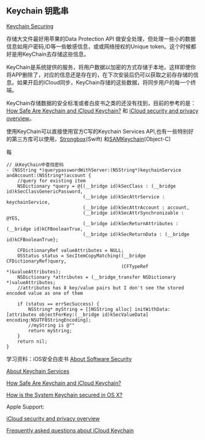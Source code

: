 
## Keychain 钥匙串

[Keychain Securing](https://code.tutsplus.com/tutorials/securing-ios-data-at-rest--cms-28528)

存储大文件最好用苹果的Data Protection API 做安全处理，但处理一些小的数据信息如用户密码,ID等一些敏感信息，或或网络授权的Unique token。这个时候都好是用KeyChain去存储这些信息。

KeyChain是系统提供的服务，将用户数据以加密的方式存储于本地，这样即使你将APP删除了，对应的信息还是存在的，在下次安装后仍可以获取之前存存储的信息。如果开启的iCloud同步，KeyChain存储的这些数据，将同步用户的每一个终端。

KeyChain存储数据的安全标准或者白皮书之类的还没有找到，目前的参考的是：[How Safe Are Keychain and iCloud Keychain?](https://discussions.apple.com/thread/7606304?start=0&tstart=0) 和 [iCloud security and privacy overview](https://support.apple.com/en-us/HT202303)。

使用KeyChain可以直接使用官方C写的Keychain Services API,也有一些特别好的第三方库可以使用，[Strongbox](https://github.com/granoff/Strongbox)(Swift) 和[SAMKeychain](https://github.com/soffes/SAMKeychain)(Object-C)

每


```
// 从KeyChain中查找密码
- (NSString *)querypasswordWithServer:(NSString*)keychainService andAccount:(NSString*)account {
    //query for existing item
    NSDictionary *query = @{(__bridge id)kSecClass : (__bridge id)kSecClassGenericPassword,
                            (__bridge id)kSecAttrService : keychainService,
                            (__bridge id)kSecAttrAccount : account,
                            (__bridge id)kSecAttrSynchronizable : @YES,
                            (__bridge id)kSecReturnAttributes : (__bridge id)kCFBooleanTrue,
                            (__bridge id)kSecReturnData : (__bridge id)kCFBooleanTrue};
    
    CFDictionaryRef valueAttributes = NULL;
    OSStatus status = SecItemCopyMatching((__bridge CFDictionaryRef)query,
                                          (CFTypeRef *)&valueAttributes);
    NSDictionary *attributes = (__bridge_transfer NSDictionary *)valueAttributes;
    //attributes has 8 key/value pairs but I don't see the stored encoded value as one of them
    
    if (status == errSecSuccess) {
        NSString* myString = [[NSString alloc] initWithData:[attributes objectForKey:(__bridge id)kSecValueData] encoding:NSUTF8StringEncoding];
        //myString is @""
        return myString;
    }
    return nil;
}
```



学习资料：iOS安全白皮书 [About Software Security](https://developer.apple.com/library/content/documentation/Security/Conceptual/Security_Overview/Introduction/Introduction.html#//apple_ref/doc/uid/TP30000976)

[About Keychain Services](https://developer.apple.com/library/content/documentation/Security/Conceptual/keychainServConcepts/01introduction/introduction.html#//apple_ref/doc/uid/TP30000897)


[How Safe Are Keychain and iCloud Keychain?](https://discussions.apple.com/thread/7606304?start=0&tstart=0)

[How is the System Keychain secured in OS X?](https://apple.stackexchange.com/questions/53579/how-is-the-system-keychain-secured-in-os-x)

Apple Support:

[iCloud security and privacy overview](https://support.apple.com/en-us/HT202303)

[Frequently asked questions about iCloud Keychain](https://support.apple.com/en-us/HT204085)